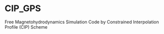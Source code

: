 # CIP_GPS
Free Magnetohydrodynamics Simulation Code by Constrained Interpolation Profile (CIP) Scheme
